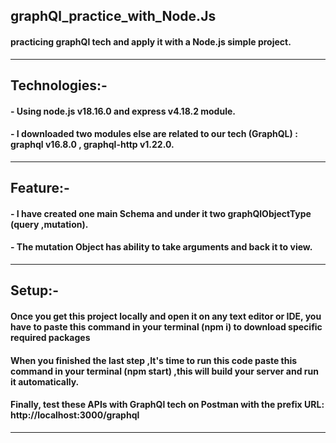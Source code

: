 ## graphQl_practice_with_Node.Js

#### practicing graphQl tech and apply it with a Node.js simple project.
____________________________________________________________________

## Technologies:-
#### - Using node.js v18.16.0 and express v4.18.2 module.
#### - I downloaded two modules else are related to our tech (GraphQL) : graphql v16.8.0 , graphql-http v1.22.0.
 ____________________________________________________________________

## Feature:-
#### - I have created one main Schema and under it two graphQlObjectType (query ,mutation).
#### - The mutation Object has ability to take arguments and back it to view. 
 ____________________________________________________________________

## Setup:-
#### Once you get this project locally and open it on any text editor or IDE, you have to paste this command in your terminal (npm i) to download specific required packages
#### When you finished the last step ,It's time to run this code paste this command in your terminal (npm start) ,this will build your server and run it automatically.
#### Finally, test these APIs with GraphQl tech on Postman with the prefix URL: http://localhost:3000/graphql
 ____________________________________________________________________
